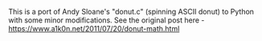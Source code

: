 This is a port of Andy Sloane's "donut.c" (spinning ASCII donut) to Python with some minor modifications. See the original post here - https://www.a1k0n.net/2011/07/20/donut-math.html

